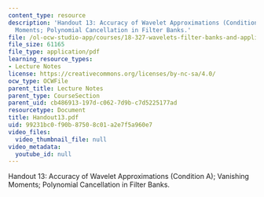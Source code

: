 ```yaml
---
content_type: resource
description: 'Handout 13: Accuracy of Wavelet Approximations (Condition A); Vanishing
  Moments; Polynomial Cancellation in Filter Banks.'
file: /ol-ocw-studio-app/courses/18-327-wavelets-filter-banks-and-applications-spring-2003/99231bc0f90b87508c01a2e7f5a960e7_Handout13.pdf
file_size: 61165
file_type: application/pdf
learning_resource_types:
- Lecture Notes
license: https://creativecommons.org/licenses/by-nc-sa/4.0/
ocw_type: OCWFile
parent_title: Lecture Notes
parent_type: CourseSection
parent_uid: cb486913-197d-c062-7d9b-c7d5225177ad
resourcetype: Document
title: Handout13.pdf
uid: 99231bc0-f90b-8750-8c01-a2e7f5a960e7
video_files:
  video_thumbnail_file: null
video_metadata:
  youtube_id: null
---
```

Handout 13: Accuracy of Wavelet Approximations (Condition A); Vanishing Moments; Polynomial Cancellation in Filter Banks.